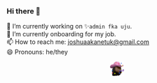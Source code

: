 ### Hi there 👋

🔭 I’m currently working on ✨`admin fka uju`. \
🌱 I’m currently onboarding for my job. \
📫 How to reach me: joshuaakanetuk@gmail.com \
😄 Pronouns: he/they

<p align="center"><a href="https://joshuaakanetuk.com" title="Joshua Akan-Etuk">
  <img src="https://github.com/joshuaakanetuk/joshuaakanetuk/raw/master/assets/favicon.png" alt="">
</a></p>
